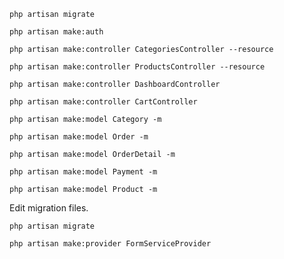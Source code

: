 `php artisan migrate`

`php artisan make:auth`

`php artisan make:controller CategoriesController --resource`

`php artisan make:controller ProductsController --resource`

`php artisan make:controller DashboardController`

`php artisan make:controller CartController`

`php artisan make:model Category -m`

`php artisan make:model Order -m`

`php artisan make:model OrderDetail -m`

`php artisan make:model Payment -m`

`php artisan make:model Product -m`

Edit migration files.

`php artisan migrate`

`php artisan make:provider FormServiceProvider`
